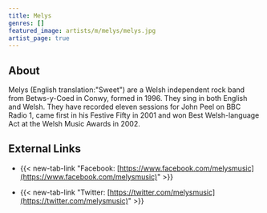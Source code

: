 ```yaml
---
title: Melys
genres: []
featured_image: artists/m/melys/melys.jpg
artist_page: true
---
```

## About

Melys (English translation:"Sweet") are a Welsh independent rock band from Betws-y-Coed in Conwy, formed in 1996.  They sing in both English and Welsh. They have recorded eleven sessions for John Peel on BBC Radio 1, came first in his Festive Fifty in 2001 and won Best Welsh-language Act at the Welsh Music Awards in 2002.



## External Links

- {{< new-tab-link "Facebook: [https://www.facebook.com/melysmusic](https://www.facebook.com/melysmusic)" >}}


- {{< new-tab-link "Twitter: [https://twitter.com/melysmusic](https://twitter.com/melysmusic)" >}}


